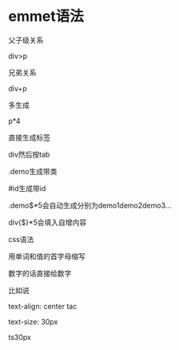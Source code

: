 # emmet语法

父子级关系

div>p

兄弟关系

div+p

多生成

p*4

直接生成标签

div然后按tab

.demo生成带类

#id生成带id

.demo$*5会自动生成分别为demo1demo2demo3...

div{$}*5会填入自增内容



css语法

用单词和值的首字母缩写

数字的话直接给数字

比如说

text-align: center   tac

text-size: 30px

ts30px